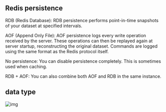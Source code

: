 ## Redis persistence
RDB (Redis Database): RDB persistence performs point-in-time snapshots of your dataset at specified intervals.

AOF (Append Only File): AOF persistence logs every write operation received by the server. These operations can then be replayed again at server startup, reconstructing the original dataset. Commands are logged using the same format as the Redis protocol itself.

No persistence: You can disable persistence completely. This is sometimes used when caching.

RDB + AOF: You can also combine both AOF and RDB in the same instance.

## data type
![img](https://estuary.dev/static/4ff882a8a0e3d2ffe69114d10bc2ca58/ac23c/02_Redis_Data_Types_Data_Types_51e474ec05.avif)

